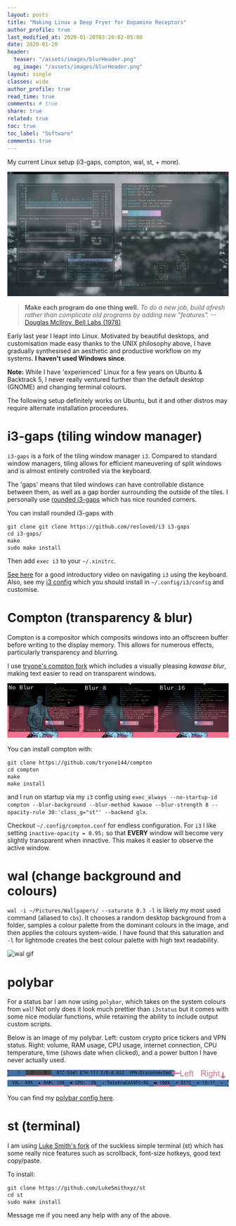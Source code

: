 ```yaml
---
layout: posts
title: "Making Linux a Deep Fryer for Dopamine Receptors"
author_profile: true
last_modified_at: 2020-01-20T03:20:02-05:00
date: 2020-01-20
header:
  teaser: "/assets/images/blurHeader.png"
  og_image: "/assets/images/blurHeader.png"
layout: single
classes: wide
author_profile: true
read_time: true
comments: # true
share: true
related: true
toc: true
toc_label: "Software"
comments: true
---
```

My current Linux setup (i3-gaps, compton, wal, st, + more).

![desktop](/assets/images/deepfried.png)

> **Make each program do one thing well.** *To do a new job, build afresh rather than complicate old programs by adding new "features".*	--[Douglas McIlroy, Bell Labs (1978)](https://en.wikipedia.org/wiki/Unix_philosophy)

Early last year I leapt into Linux. Motivated by beautiful desktops, and customisation made easy thanks to the UNIX philosophy above, I have gradually synthesised an aesthetic and productive workflow on my systems. **I haven't used Windows since**.

**Note:** While I have 'experienced' Linux for a few years on Ubuntu & Backtrack 5, I never really ventured further than the default desktop (GNOME) and changing terminal colours.

The following setup definitely works on Ubuntu, but it and other distros may require alternate installation proceedures.

# i3-gaps (tiling window manager)
`i3-gaps` is a fork of the tiling window manager `i3`. Compared to standard window managers, tiling allows for efficient maneuvering of split windows and is almost entirely controlled via the keyboard.

The 'gaps' means that tiled windows can have controllable distance between them, as well as a gap border surrounding the outside of the tiles. I personally use [rounded i3-gaps](https://github.com/resloved/i3) which has nice rounded corners. 

You can install rounded i3-gaps with
~~~shell
git clone git clone https://github.com/resloved/i3 i3-gaps
cd i3-gaps/
make
sudo make install
~~~
Then add `exec i3` to your `~/.xinitrc`.

[See here](https://www.youtube.com/watch?v=GKviflL9XeI) for a good introductory video on navigating `i3` using the keyboard. Also, see my [i3 config](https://github.com/NicholasFarrow/plugfiles/blob/arch-x1/.config/i3/config) which you should install in `~/.config/i3/config` and customise.

# Compton (transparency & blur)
Compton is a compositor which composits windows into an offscreen buffer before writing to the display memory. This allows for numerous effects, particularly transparency and blurring.

I use [tryone's compton fork](https://github.com/tryone144/compton) which includes a visually pleasing *kawase blur*, making text easier to read on transparent windows.

![compton blur comparison](/assets/images/blurComparison.png)

You can install compton with:
~~~shell
git clone https://github.com/tryone144/compton
cd compton
make
make install
~~~
and I run on startup via my `i3` config using `exec_always --no-startup-id compton --blur-background --blur-method kawase --blur-strength 8 --opacity-rule 30:'class_g="st"' --backend glx`.

Checkout `~/.config/compton.conf` for endless configuration. For `i3` I like setting `inactive-opacity = 0.95;` so that **EVERY** window will become very slightly transparent when innactive. This makes it easier to observe the active window.

# wal (change background and colours)
`wal -i ~/Pictures/Wallpapers/ --saturate 0.3 -l` is likely my most used command (aliased to `cbs`). It chooses a random desktop background from a folder, samples a colour palette from the dominant colours in the image, and then applies the colours system-wide. I have found that this saturation and `-l` for lightmode creates the best colour palette with high text readability.

![wal gif](/assets/images/waldopamine.gif)

# polybar
For a status bar I am now using `polybar`, which takes on the system colours from `wal`! Not only does it look much prettier than `i3status` but it comes with some nice modular functions, while retaining the ability to include output custom scripts.

Below is an image of my polybar. Left: custom crypto price tickers and VPN status. Right: volume, RAM usage, CPU usage, internet connection, CPU temperature, time (shows date when clicked), and a power button I have never actually used.

![polybar](/assets/images/polybar.png)

You can find my [polybar config here](https://github.com/NicholasFarrow/plugfiles/blob/arch-x1/.config/polybar/config).

# st (terminal)
I am using [Luke Smith's fork](https://github.com/LukeSmithxyz/st) of the suckless simple terminal (st) which has some really nice features such as scrollback, font-size hotkeys, good text copy/paste.

To install:
~~~shell
git clone https://github.com/LukeSmithxyz/st
cd st
sudo make install
~~~

Message me if you need any help with any of the above.
